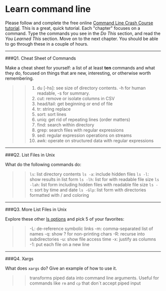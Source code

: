 # Learn command line

Please follow and complete the free online [Command Line Crash Course
tutorial](http://cli.learncodethehardway.org/book/). This is a great,
quick tutorial. Each "chapter" focuses on a command. Type the commands
you see in the _Do This_ section, and read the _You Learned This_
section. Move on to the next chapter. You should be able to go through
these in a couple of hours.

---

###Q1.  Cheat Sheet of Commands  

Make a cheat sheet for yourself: a list of at least **ten** commands and what they do, focused on things that are new, interesting, or otherwise worth remembering.

> > 1. du [-hs]: see size of directory contents. -h for human readable, -s for summary.
> > 2. cut: remove or isolate columns in CSV
> > 3. head/tail: get beginning or end of file
> > 4. tr: string replace 
> > 5. sort: sort lines
> > 6. uniq: get rid of repeating lines (order matters)
> > 7. find: search within directory
> > 8. grep: search files with regular expressions
> > 9. sed: regular expression operations on streams
> > 10. awk: operate on structured data with regular expressions


---

###Q2.  List Files in Unix   

What do the following commands do:  
> > `ls`: list directory contents 
> > `ls -a`: include hidden files
> > `ls -l`: show results in list form
> > `ls -lh`:  list for with readable file size
> > `ls -lah`: list form including hidden files with readable file size
> > `ls -t`: sort by time and date
> > `ls -Glp`: list form with directories formatted with / and coloring


---

###Q3.  More List Files in Unix  

Explore these other [ls options](http://www.techonthenet.com/unix/basic/ls.php) and pick 5 of your favorites:

> > -L: de-reference symbolic links
> > -m: comma-separated list of names
> > -q: show ? for non-printing chars
> > -R: recurse into subdirectories
> > -u: show file access time
> > -x: justify as columns
> > -1: put each file on a new line

---

###Q4.  Xargs   

What does `xargs` do? Give an example of how to use it.

> > transforms piped data into command line arguments.  Useful for commands like `rm` and `cp` that don`t accept piped input

 

